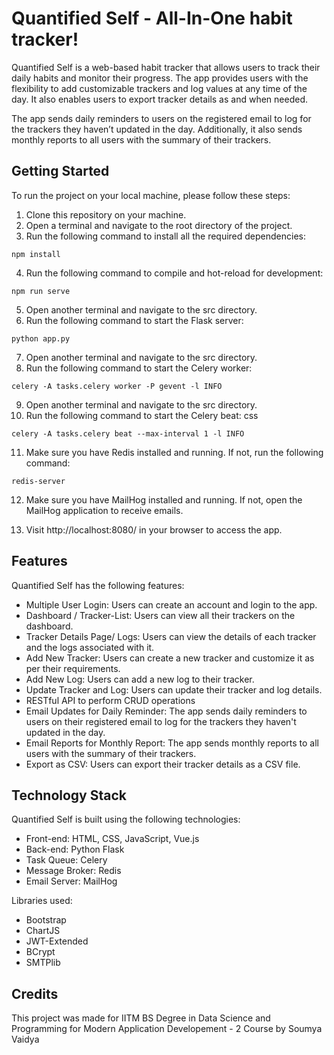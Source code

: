 
# Quantified Self - All-In-One habit tracker!
Quantified Self is a web-based habit tracker that allows users to track their daily habits and monitor their progress. The app provides users with the flexibility to add customizable trackers and log values at any time of the day. It also enables users to export tracker details as and when needed.

The app sends daily reminders to users on the registered email to log for the trackers they haven’t updated in the day. Additionally, it also sends monthly reports to all users with the summary of their trackers.

## Getting Started

To run the project on your local machine, please follow these steps:

1. Clone this repository on your machine.
2. Open a terminal and navigate to the root directory of the project.
3. Run the following command to install all the required dependencies:


```
npm install
```

4. Run the following command to compile and hot-reload for development:

```
npm run serve
```
5. Open another terminal and navigate to the src directory.
6. Run the following command to start the Flask server:

```
python app.py
```

7. Open another terminal and navigate to the src directory.
8. Run the following command to start the Celery worker:

```
celery -A tasks.celery worker -P gevent -l INFO
```
9. Open another terminal and navigate to the src directory.
10. Run the following command to start the Celery beat:
css

```
celery -A tasks.celery beat --max-interval 1 -l INFO
```

11. Make sure you have Redis installed and running. If not, run the following command:

```
redis-server
```

12. Make sure you have MailHog installed and running. If not, open the MailHog application to receive emails.

13. Visit http://localhost:8080/ in your browser to access the app.

## Features
Quantified Self has the following features:

- Multiple User Login: Users can create an account and login to the app.
- Dashboard / Tracker-List: Users can view all their trackers on the dashboard.
- Tracker Details Page/ Logs: Users can view the details of each tracker and the logs associated with it.
- Add New Tracker: Users can create a new tracker and customize it as per their requirements.
- Add New Log: Users can add a new log to their tracker.
- Update Tracker and Log: Users can update their tracker and log details.
- RESTful API to perform CRUD operations
- Email Updates for Daily Reminder: The app sends daily reminders to users on their registered email to log for the trackers they haven't updated in the day.
- Email Reports for Monthly Report: The app sends monthly reports to all users with the summary of their trackers.
- Export as CSV: Users can export their tracker details as a CSV file.


## Technology Stack
Quantified Self is built using the following technologies:

- Front-end: HTML, CSS, JavaScript, Vue.js
- Back-end: Python Flask
- Task Queue: Celery
- Message Broker: Redis
- Email Server: MailHog

Libraries used:
- Bootstrap
- ChartJS
- JWT-Extended 
- BCrypt
- SMTPlib

## Credits

This project was made for IITM BS Degree in Data Science and Programming for Modern Application Developement - 2 Course by Soumya Vaidya 
